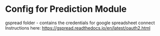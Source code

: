 # Config for Prediction Module
gspread folder - contains the credentials for google spreadsheet connect
Instructions here: https://gspread.readthedocs.io/en/latest/oauth2.html